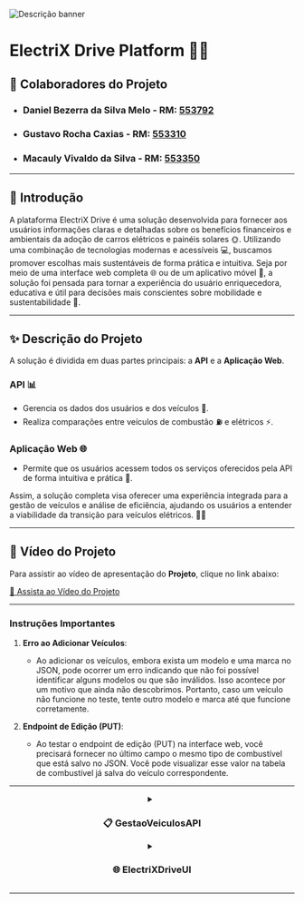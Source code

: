 ![Descrição banner](https://github.com/user-attachments/assets/fd23aae5-3758-4cd8-9b38-4abbf9e8b845)

# **ElectriX Drive Platform** 🚗💡

## 👥 Colaboradores do Projeto

- ### **Daniel Bezerra da Silva Melo** - **RM:** [553792](#)
- ### **Gustavo Rocha Caxias** - **RM:** [553310](#)
- ### **Macauly Vivaldo da Silva** - **RM:** [553350](#)

---

## 📄 **Introdução**

A plataforma ElectriX Drive é uma solução desenvolvida para fornecer aos usuários informações claras e detalhadas sobre os benefícios financeiros e ambientais da adoção de carros elétricos e painéis solares 🌞. Utilizando uma combinação de tecnologias modernas e acessíveis 💻, buscamos promover escolhas mais sustentáveis de forma prática e intuitiva. Seja por meio de uma interface web completa 🌐 ou de um aplicativo móvel 📱, a solução foi pensada para tornar a experiência do usuário enriquecedora, educativa e útil para decisões mais conscientes sobre mobilidade e sustentabilidade 🌱.

---

## ✨ **Descrição do Projeto**

A solução é dividida em duas partes principais: a **API** e a **Aplicação Web**.

### API 📊
- Gerencia os dados dos usuários e dos veículos 🚗.
- Realiza comparações entre veículos de combustão ⛽ e elétricos ⚡.

### Aplicação Web 🌐
- Permite que os usuários acessem todos os serviços oferecidos pela API de forma intuitiva e prática 📱.

Assim, a solução completa visa oferecer uma experiência integrada para a gestão de veículos e análise de eficiência, ajudando os usuários a entender a viabilidade da transição para veículos elétricos. 🚗💡

---

## 🎥 Vídeo do Projeto

Para assistir ao vídeo de apresentação do **Projeto**, clique no link abaixo:

[🔗 Assista ao Vídeo do Projeto](URL_DO_VIDEO_AQUI)

---

### Instruções Importantes

1. **Erro ao Adicionar Veículos**: 
   - Ao adicionar os veículos, embora exista um modelo e uma marca no JSON, pode ocorrer um erro indicando que não foi possível identificar alguns modelos ou que são inválidos. Isso acontece por um motivo que ainda não descobrimos. Portanto, caso um veículo não funcione no teste, tente outro modelo e marca até que funcione corretamente.

2. **Endpoint de Edição (PUT)**: 
   - Ao testar o endpoint de edição (PUT) na interface web, você precisará fornecer no último campo o mesmo tipo de combustível que está salvo no JSON. Você pode visualizar esse valor na tabela de combustível já salva do veículo correspondente.

---

 <details>
  <summary align="center"><h3>📋 GestaoVeiculosAPI</h3></summary>
  <p>

---

### 📋 GestaoVeiculosAPI

A API ajuda a gerenciar usuários e seus veículos, permitindo comparar a eficiência entre diferentes tipos de veículos. Isso oferece uma visão clara das vantagens de cada tipo de veículo. A solução foi criada para fornecer insights práticos que facilitam a transição para veículos elétricos e tornam a gestão dos dados mais eficiente.

### 🚀 Funcionamento da API

A API Gestão de Veículos foi construída utilizando a plataforma ASP.NET Core e Entity Framework Core para manipulação de dados. Ela fornece funcionalidades como:

- Relacionar usuários com seus veículos e preferências de comparação. 🚘👥
- Cadastrar e atualizar veículos de combustão e veículos elétricos. 🔄
- Realizar comparações de eficiência entre veículos, retornando insights claros sobre qual deles é mais vantajoso em termos de consumo, ajudando os usuários na tomada de decisão sobre a transição para veículos elétricos. ⚡🔋

---

## 📑 Estrutura Geral das Camadas

A API foi dividida de forma modular, com responsabilidades claramente separadas para garantir escalabilidade e fácil manutenção. Abaixo está uma breve descrição de cada parte do projeto:

### 🗂️ Estrutura das Camadas

#### 📂 Controllers (Camada de Controle):

- 🔑 **AuthController.cs**: Controla a autenticação dos usuários e a geração de tokens JWT para segurança da API.
- 📊 **ComparacaoEficienciaApiController.cs**: Responsável pela comparação entre veículos elétricos e de combustão. Calcula a eficiência e fornece análises detalhadas.
- 👤 **UsuarioApiController.cs**: Gerencia ações relacionadas aos usuários, como cadastro, edição e exclusão.
- ⛽ **VeiculoCombustaoApiController.cs**: Gerencia o CRUD (Create, Read, Update, Delete) dos veículos de combustão.
- ⚡ **VeiculoEletricoApiController.cs**: Gerencia o CRUD dos veículos elétricos.
- 🚙 **VeiculoDisponiveisApiController.cs**: Fornece informações sobre os veículos disponíveis, tanto de combustão quanto elétricos, a partir de dados pré-definidos para comparação.

#### 🗃️ Data (Dados):

- 📄 **ApplicationDbContext.cs**: Define o contexto do banco de dados utilizado pelo Entity Framework Core, incluindo as tabelas e seus relacionamentos.
- 📁 **veiculos_eletricos_validacao.json**, **veiculos_combustao_validacao.json**, etc.: Arquivos JSON usados para validação de veículos disponíveis e suas especificações.

#### 📦 DTOs (Data Transfer Objects):

- 🔄 **ComparacaoEficiencia**: Conjunto de DTOs utilizados para organizar e transferir dados das comparações, como:
  - 📊 **ComparacaoDTO.cs**: Definição dos dados a serem comparados.
  - 📝 **ExplicacaoDTO.cs**: Fornece uma descrição detalhada do resultado da comparação para tornar mais claro ao usuário final.
  - 📈 **ResultadoComparacaoDTO.cs**: Exibe o resultado final da comparação de eficiência.
- ✉️ **Request**: DTOs utilizados para receber os dados enviados à API:
  - 🔐 **LoginRequestDTO.cs**: Dados de login do usuário, como e-mail e senha.
  - 👤 **UsuarioRequestDTO.cs**, ⛽ **VeiculoCombustaoRequestDTO.cs**, ⚡ **VeiculoEletricoRequestDTO.cs**: Dados necessários para cadastrar ou atualizar entidades.
- 📤 **Response**: DTOs utilizados para devolver os dados de resposta ao cliente:
  - 👤 **UsuarioResponseDTO.cs**, ⛽ **VeiculoCombustaoResponseDTO.cs**, ⚡ **VeiculoEletricoResponseDTO.cs**: Estruturas que controlam quais informações serão devolvidas ao cliente em cada resposta.

#### 🛡️ Filters (Filtros):

- 🔑 **ApiKeyAuthAttribute.cs**: Define o filtro de autenticação por chave de API.

#### ⚙️ Middleware:

- 🚨 **ExceptionMiddleware.cs**: Middleware para tratamento de exceções não tratadas, garantindo respostas padronizadas e seguras.

#### 🗄️ Repositories (Repositórios):

Define as operações de acesso ao banco de dados para as entidades 👤 **Usuario**, ⛽ **VeiculoCombustao**, e ⚡ **VeiculoEletrico**, incluindo a interface que define o contrato (Interfaces) e a implementação real.

#### 🛠️ Services:

- ⚡ **VeiculoService.cs**: Implementa lógicas mais complexas envolvendo veículos, como validação de modelo e cálculo de eficiência.

---

## 📈 Estrutura de Dados

A API utiliza o banco de dados Oracle para armazenar informações sobre 👤 **usuários** e 🚗 **veículos**. Abaixo estão descritas as tabelas principais e seus atributos:

### 👤 Usuarios:

- 🆔 **ID_Usuario**: Identificador único (chave primária).
- 📛 **Nome**: Nome completo do usuário.
- 📧 **Email**: Endereço de e-mail do usuário.
- 🔒 **Senha**: Senha para autenticação.

### ⛽ VeiculosCombustao:

- 🆔 **ID_Veiculo_Combustao**: Identificador único.
- 👤 **ID_Usuario**: Referência ao proprietário (usuário).
- 🚘 **Modelo**: Modelo do veículo.
- 🏢 **Marca**: Marca do veículo.
- 📅 **Ano**: Ano de fabricação.
- 🛣️ **Quilometragem_Mensal**: Quilometragem mensal percorrida.
- ⛽ **Consumo_Medio**: Consumo médio em km/l.
- ⛽ **Autonomia_Tanque**: Autonomia do tanque em km.

### ⚡ VeiculosEletricos:

- 🆔 **ID_Veiculo_Eletrico**: Identificador único.
- 👤 **ID_Usuario**: Referência ao proprietário (usuário).
- 🚘 **Modelo**: Modelo do veículo.
- 🏢 **Marca**: Marca do veículo.
- 📅 **Ano**: Ano de fabricação.
- 🔋 **Consumo_Medio**: Consumo médio em kWh/100km.
- 🔋 **Autonomia**: Autonomia em km por carga.

---

## 📏 Conclusão

A API de Gestão de Veículos foi desenvolvida com um design modular, extensível e é totalmente documentada com Swagger. Isso garante fácil manutenção e uma integração intuitiva. A separação clara entre as camadas torna o sistema fácil de entender e evoluir, seja com novas funcionalidades ou integrações.

Além disso, a documentação bem estruturada facilita o uso, a integração e o desenvolvimento de interfaces que utilizam essa API, proporcionando um processo mais simples e eficiente para todos os usuários.

---

  </p>
</details>

 <details>
  <summary align="center"><h3>🌐 ElectriXDriveUI</h3></summary>
  <p>

  ---

# 🚗 Documentação da Camada Web - ElectriXDriveUI

## 📄 Descrição Inicial

A camada web do projeto **ElectriXDriveUI** é responsável pela interface visual do sistema, permitindo que os usuários interajam com as funcionalidades da API de gestão de veículos. Esta camada utiliza o padrão MVC (Model-View-Controller) para organizar o código, facilitando a manutenção e a expansão do sistema. A camada web comunica-se diretamente com a API para realizar operações CRUD (Create, Read, Update, Delete) sobre 🚘 veículos de combustão e ⚡ veículos elétricos, além de realizar comparações de eficiência entre esses tipos de veículos.

## 📂 Estrutura dos Arquivos da Camada Web

Abaixo está a descrição dos principais arquivos e pastas do projeto, organizada para facilitar o entendimento da função de cada um dentro do contexto da camada web.

### 🧭 Controllers

- **🔄 ComparacaoController.cs**: Responsável por lidar com as requisições relacionadas à comparação de eficiência entre veículos de combustão e elétricos. Coordena a chamada à API de comparação e direciona os resultados para a view correta.
- **🏠 HomeController.cs**: Gerencia as requisições relacionadas à página inicial da aplicação, como o acesso à página principal e às rotas de privacidade.
- **🔑 LoginController.cs**: Realiza a autenticação do usuário, permitindo o login e redirecionando o usuário para a tela de introdução após o sucesso na autenticação.
- **🛠️ VeiculoCombustaoController.cs**: Gerencia as operações de CRUD relacionadas aos veículos de combustão. Realiza a integração com a API para adicionar, editar, listar e remover veículos de combustão.
- **⚡ VeiculoEletricoController.cs**: Responsável pelas operações CRUD para os veículos elétricos. Realiza chamadas à API para criar, listar, editar e deletar veículos elétricos.

### 📊 Data

#### 🗂️ Repositories/Implementations

- **👤 UsuarioRepository.cs**: Implementação do repositório para realizar as operações necessárias com os dados do usuário, como acesso e manipulação de informações.
- **🛠️ VeiculoCombustaoRepository.cs**: Gerencia o acesso aos dados dos veículos de combustão, incluindo métodos para obtenção, criação e exclusão.
- **⚡ VeiculoEletricoRepository.cs**: Implementação dos métodos para interação com os dados dos veículos elétricos.

#### 🔌 Repositories/Interfaces

Contém as interfaces de cada repositório (e.g., **IUsuarioRepository**, **IVeiculoCombustaoRepository**, **IVeiculoEletricoRepository**), que definem os contratos para implementação das operações de acesso aos dados.

### 📦 DTOs (Data Transfer Objects)

- **👤 UsuarioResponseDTO.cs**: Contém a definição do DTO usado para representar as respostas dos dados de usuário da API, garantindo a transferência de informações de forma organizada.
- **🛠️ VeiculoCombustaoResponseDTO.cs**: DTO que define a estrutura dos dados retornados pela API sobre veículos de combustão.
- **⚡ VeiculoEletricoResponseDTO.cs**: Define a estrutura dos dados retornados pela API sobre veículos elétricos.

### 📐 Models

- **❗ ErrorViewModel.cs**: Model utilizado para gerenciar os erros que possam ocorrer durante a execução das requisições do sistema, armazenando o identificador do erro e a mensagem correspondente.

### 📊 ViewModels

- **🔑 LoginViewModel.cs**: Contém a estrutura necessária para a autenticação do usuário, como campos de e-mail e senha.
- **🛠️ VeiculoCombustaoViewModel.cs**: Define os dados necessários para realizar operações com veículos de combustão na interface do usuário.
- **⚡ VeiculoEletricoViewModel.cs**: Define os dados utilizados para manipulação de veículos elétricos na camada de interface.

### 👁️ Views

#### 🔄 Comparacao

- **📄 Index.cshtml**: View responsável por exibir o formulário de comparação entre um veículo de combustão e um veículo elétrico. Apresenta os campos necessários para realização da comparação e mostra o resultado.

#### 🏠 Home

- **📄 Index.cshtml**: Exibe a página inicial do sistema, apresentando uma introdução sobre o ElectriX Drive e direcionando o usuário às funcionalidades.
- **🔒 Privacy.cshtml**: Página de política de privacidade.

#### 🔑 Login

- **📄 Index.cshtml**: View de login que coleta informações como e-mail e senha do usuário, permitindo o acesso ao sistema.

#### 🛠️ VeiculoCombustao

- **📝 Create.cshtml**: Formulário para criação de um novo veículo de combustão.
- **✏️ Edit.cshtml**: Formulário para edição de um veículo de combustão existente.
- **📋 Index.cshtml**: Lista todos os veículos de combustão do usuário, exibindo os dados cadastrados e permitindo as ações de edição e exclusão.

#### ⚡ VeiculoEletrico

- **📝 Create.cshtml**: Formulário para criação de um novo veículo elétrico.
- **✏️ Edit.cshtml**: Formulário para edição de um veículo elétrico existente.
- **📋 Index.cshtml**: Exibe a lista de veículos elétricos cadastrados e permite a realização de operações CRUD.

### 🚀 Program.cs

Arquivo principal para configurar o pipeline de execução do **ASP.NET Core**. Ele define os serviços usados pela aplicação, como Swagger para documentação, 📜 CORS para permissões de acesso e injeção de dependências para os repositórios.

## 🏁 Conclusão

A camada web do **ElectriXDriveUI** é responsável pela interface visual do sistema, proporcionando uma experiência de usuário intuitiva e integrando diretamente com a API. Com uma organização clara em **🧭 Controllers**, **👁️ Views**, **🗂️ Repositories**, e **📊 ViewModels**, ela facilita a realização de operações CRUD e permite uma comparação detalhada entre veículos de combustão e elétricos. Esta camada está devidamente estruturada para suportar o desenvolvimento futuro e possibilitar um alto grau de manutenção e expansão.
    </p>
</details>

---
